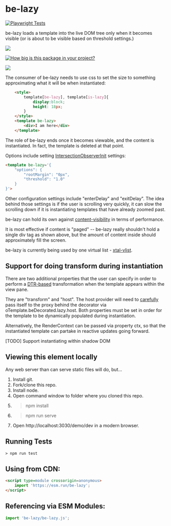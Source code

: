 # be-lazy

[![Playwright Tests](https://github.com/bahrus/be-lazy/actions/workflows/CI.yml/badge.svg?branch=baseline)](https://github.com/bahrus/be-lazy/actions/workflows/CI.yml)

be-lazy loads a template into the live DOM tree only when it becomes visible (or is about to be visible based on threshold settings.)

<a href="https://nodei.co/npm/be-lazy/"><img src="https://nodei.co/npm/be-lazy.png"></a>

[![How big is this package in your project?](https://img.shields.io/bundlephobia/minzip/be-lazy?style=for-the-badge)](https://bundlephobia.com/result?p=be-lazy)

<img src="http://img.badgesize.io/https://cdn.jsdelivr.net/npm/be-lazy?compression=gzip">

The consumer of be-lazy needs to use css to set the size to something approximating what it will be when instantiated:

```html
    <style>
        template[be-lazy], template[is-lazy]{
            display:block;
            height: 18px;
        }
    </style>
    <template be-lazy>
        <div>I am here</div>
    </template>
```

The role of be-lazy ends once it becomes viewable, and the content is instantiated.   In fact, the template is deleted at that point.

Options include setting [IntersectionObserverInit](https://developer.mozilla.org/en-US/docs/Web/API/Intersection_Observer_API#creating_an_intersection_observer) settings:

```html
<template be-lazy='{
    "options": {
        "rootMargin": "0px",
        "threshold": "1.0"
    }
}'>
```

Other configuration settings include "enterDelay" and "exitDelay".  The idea behind those settings is if the user is scrolling very quickly, it can slow the scrolling down if it is instantiating templates that have already zoomed past.

be-lazy can hold its own against [content-visibility](https://web.dev/content-visibility/) in terms of performance.

It is most effective if content is "paged" -- be-lazy really shouldn't hold a single div tag as shown above, but the amount of content inside should approximately fill the screen.

be-lazy is currently being used by one virtual list - [xtal-vlist](https://github.com/bahrus/xtal-vlist).   

## Support for doing transform during instantiation

There are two additional properties that the user can specify in order to perform a [DTR-based](https://github.com/bahrus/trans-render) transformation when the template appears within the view pane.

They are "transform" and "host".  The host provider will need to [carefully](https://github.com/bahrus/be-decorated#approach-i--programmatically-but-carefully) pass itself to the proxy behind the decorator via oTemplate.beDecorated.lazy.host.  Both properties must be set in order for the template to be dynamically populated during instantiation.

Alternatively, the RenderContext can be passed via property ctx, so that the instantiated template can partake in reactive updates going forward.  


[TODO]  Support instantiating within shadow DOM

## Viewing this element locally

Any web server than can serve static files will do, but...

1.  Install git.
2.  Fork/clone this repo.
3.  Install node.
4.  Open command window to folder where you cloned this repo.
5.  > npm install
6.  > npm run serve
7.  Open http://localhost:3030/demo/dev in a modern browser.

## Running Tests

```
> npm run test
```

## Using from CDN:

```html
<script type=module crossorigin=anonymous>
    import 'https://esm.run/be-lazy';
</script>
```

## Referencing via ESM Modules:

```JavaScript
import 'be-lazy/be-lazy.js';
```